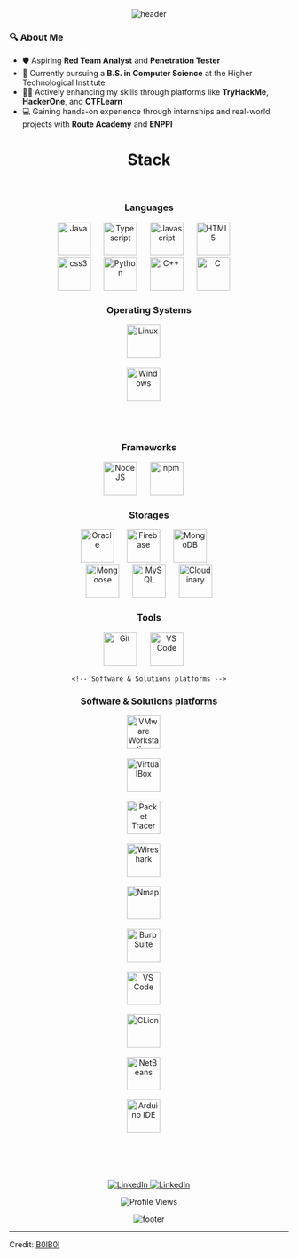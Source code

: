 <!-- HEADER -->
<div align="center" width="250">
  <img src="https://capsule-render.vercel.app/api?color=0:4B0082,50:8A2BE2,100:DDA0DD&height=250&section=header&text=Hi,%20I'm%20Ahmed%20Nabil&fontSize=30&type=waving&fontColor=fefefe&animation=fadeIn&fontAlign=50&font=Courier%20New" alt="header"/>
</div>


### 🔍 About Me

- 🛡️ Aspiring **Red Team Analyst** and **Penetration Tester**
- 🌱 Currently pursuing a **B.S. in Computer Science** at the Higher Technological Institute
- 👨‍🏫 Actively enhancing my skills through platforms like **TryHackMe**, **HackerOne**, and **CTFLearn**
- 💻 Gaining hands-on experience through internships and real-world projects with **Route Academy** and **ENPPI**


<!-- STACK -->
<div align="center" width="100">
  <h1>Stack</h1>
  
  <!-- Languages -->
  </br>
  <h3>Languages</h3>
  <img
    src="https://cdn.jsdelivr.net/gh/devicons/devicon@latest/icons/java/java-original-wordmark.svg"
    width="60px"
    alt="Java">
    &nbsp;&nbsp;&nbsp;&nbsp;
  <img
    src="https://cdn.jsdelivr.net/gh/devicons/devicon@latest/icons/typescript/typescript-original.svg"
    width="60px"
    alt="Typescript">
    &nbsp;&nbsp;&nbsp;&nbsp;
  <img
    src="https://cdn.jsdelivr.net/gh/devicons/devicon@latest/icons/javascript/javascript-original.svg"
    width="60px"
    alt="Javascript">
    &nbsp;&nbsp;&nbsp;&nbsp;
  <img
    src="https://cdn.jsdelivr.net/gh/devicons/devicon@latest/icons/html5/html5-original-wordmark.svg"
    width="60px"
    alt="HTML5">
    &nbsp;&nbsp;&nbsp;&nbsp;
      <br>  
  <img
    src="https://cdn.jsdelivr.net/gh/devicons/devicon@latest/icons/css3/css3-original-wordmark.svg"
    width="60px"
    alt="css3">
    &nbsp;&nbsp;&nbsp;&nbsp;
  <img
    src="https://cdn.jsdelivr.net/gh/devicons/devicon@latest/icons/python/python-original-wordmark.svg"
    width="60px"
    alt="Python">
    &nbsp;&nbsp;&nbsp;&nbsp;
  <img
    src="https://cdn.jsdelivr.net/gh/devicons/devicon@latest/icons/cplusplus/cplusplus-original.svg"
    width="60px"
    alt="C++">
    &nbsp;&nbsp;&nbsp;&nbsp;
  <img
    src="https://cdn.jsdelivr.net/gh/devicons/devicon@latest/icons/c/c-original.svg"
    width="60px"
    alt="C">
    &nbsp;&nbsp;&nbsp;&nbsp;


<!-- Operating Systems -->
  <h3>Operating Systems</h3>
<img
  src="https://cdn.jsdelivr.net/gh/devicons/devicon@latest/icons/linux/linux-original.svg"
  width="60px"
  alt="Linux">
&nbsp;&nbsp;&nbsp;&nbsp;

<img
  src="https://cdn.jsdelivr.net/gh/devicons/devicon@latest/icons/windows8/windows8-original.svg"
  width="60px"
  alt="Windows">
&nbsp;&nbsp;&nbsp;&nbsp;

<br>  
  
  <!-- Frameworks -->
  </br>
  <h3>Frameworks</h3>
  <img
    src="https://cdn.jsdelivr.net/gh/devicons/devicon@latest/icons/nodejs/nodejs-original-wordmark.svg"
    width="60px"
    alt="NodeJS">
    &nbsp;&nbsp;&nbsp;&nbsp;
  <img
    src="https://cdn.jsdelivr.net/gh/devicons/devicon@latest/icons/npm/npm-original-wordmark.svg"
    width="60px"
    alt="npm">
    &nbsp;&nbsp;&nbsp;&nbsp;
  
  <!-- Storages -->
  </br>
  <h3>Storages</h3>
  <img
    src="https://cdn.jsdelivr.net/gh/devicons/devicon@latest/icons/oracle/oracle-original.svg"
    width="60px"
    alt="Oracle">
    &nbsp;&nbsp;&nbsp;&nbsp;
  <img
    src="https://cdn.jsdelivr.net/gh/devicons/devicon@latest/icons/firebase/firebase-plain-wordmark.svg"
    width="60px"
    alt="Firebase">
    &nbsp;&nbsp;&nbsp;&nbsp;
  <img
    src="https://cdn.jsdelivr.net/gh/devicons/devicon@latest/icons/mongodb/mongodb-original-wordmark.svg"
    width="60px"
    alt="MongoDB">
    &nbsp;&nbsp;&nbsp;&nbsp;
     </br>
<img
  src="https://cdn.jsdelivr.net/gh/devicons/devicon@latest/icons/mongoose/mongoose-original.svg"
  width="60px"
  alt="Mongoose">
  &nbsp;&nbsp;&nbsp;&nbsp;
<img
  src="https://cdn.jsdelivr.net/gh/devicons/devicon@latest/icons/mysql/mysql-original-wordmark.svg"
  width="60px"
  alt="MySQL">
  &nbsp;&nbsp;&nbsp;&nbsp;
<img
  src="https://cdn.jsdelivr.net/gh/devicons/devicon@latest/icons/cloudinary/cloudinary-original.svg"
  width="60px"
  alt="Cloudinary">
  
  <!-- Tools -->
  </br>
  <h3>Tools</h3>
  <img
    src="https://cdn.jsdelivr.net/gh/devicons/devicon@latest/icons/github/github-original-wordmark.svg"
    width="60px"
    alt="Git">
    &nbsp;&nbsp;&nbsp;&nbsp;
  <img
    src="https://cdn.jsdelivr.net/gh/devicons/devicon@latest/icons/vscode/vscode-original-wordmark.svg"
    width="60px"
    alt="VS Code">
    &nbsp;&nbsp;&nbsp;&nbsp;

    <!-- Software & Solutions platforms -->
  <h3>Software & Solutions platforms</h3>
<img
  src="https://cdn.jsdelivr.net/gh/devicons/devicon@latest/icons/vmware/vmware-original-wordmark.svg"
  width="60px"
  alt="VMware Workstation">
&nbsp;&nbsp;&nbsp;&nbsp;

<img
  src="https://cdn.jsdelivr.net/gh/devicons/devicon@latest/icons/virtualbox/virtualbox-original.svg"
  width="60px"
  alt="VirtualBox">
&nbsp;&nbsp;&nbsp;&nbsp;

<img
  src="https://cdn.jsdelivr.net/gh/devicons/devicon@latest/icons/cisco/cisco-original.svg"
  width="60px"
  alt="Packet Tracer">
&nbsp;&nbsp;&nbsp;&nbsp;

<img
  src="https://cdn.jsdelivr.net/gh/devicons/devicon@latest/icons/wireshark/wireshark-original-wordmark.svg"
  width="60px"
  alt="Wireshark">
&nbsp;&nbsp;&nbsp;&nbsp;

<img
  src="https://cdn.jsdelivr.net/gh/devicons/devicon@latest/icons/nmap/nmap-original-wordmark.svg"
  width="60px"
  alt="Nmap">
&nbsp;&nbsp;&nbsp;&nbsp;

<img
  src="https://cdn.jsdelivr.net/gh/devicons/devicon@latest/icons/burp/burp-original-wordmark.svg"
  width="60px"
  alt="Burp Suite">
&nbsp;&nbsp;&nbsp;&nbsp;

<img
  src="https://cdn.jsdelivr.net/gh/devicons/devicon@latest/icons/vscode/vscode-original-wordmark.svg"
  width="60px"
  alt="VS Code">
&nbsp;&nbsp;&nbsp;&nbsp;

<img
  src="https://cdn.jsdelivr.net/gh/devicons/devicon@latest/icons/clion/clion-original.svg"
  width="60px"
  alt="CLion">
&nbsp;&nbsp;&nbsp;&nbsp;

<img
  src="https://cdn.jsdelivr.net/gh/devicons/devicon@latest/icons/netbeans/netbeans-original-wordmark.svg"
  width="60px"
  alt="NetBeans">
&nbsp;&nbsp;&nbsp;&nbsp;

<img
  src="https://cdn.jsdelivr.net/gh/devicons/devicon@latest/icons/arduino/arduino-original-wordmark.svg"
  width="60px"
  alt="Arduino IDE">
&nbsp;&nbsp;&nbsp;&nbsp;
  
</div>

</br>
</br>
</br>

<div align="center">
  </br>
  <a href="https://www.linkedin.com/in/edvardasjusius/">
    <img
      src="https://img.shields.io/badge/LinkedIn--_.svg?style=social&logo=linkedin"
      alt="LinkedIn">
  </a>
  <a href="https://www.instagram.com/_aahmeed_nnabiil_/?hl=en">
    <img
      src="https://img.shields.io/badge/Instagram--_.svg?style=social&logo=instagram"
      alt="LinkedIn">
  </a>

  </br>

  <img
    src="https://hits.seeyoufarm.com/api/count/incr/badge.svg?url=https://github.com/Dum6o/&title=Profile%20Views"
    alt="Profile Views">
</div>

<!-- FOOTER -->
<div align="center" width="100">
  <img src="https://capsule-render.vercel.app/api?color=0:4B0082,50:8A2BE2,100:DDA0DD&height=100&section=footer&fontSize=30&type=waving&fontColor=fefefe"
  alt="footer" />
</div>

<!--
USED:
1. Markdown: https://github.github.com/gfm/
2. Icons: https://github.com/devicons/devicon/tree/v2.14.0/icons
3. Header/Footer: https://github.com/kyechan99/capsule-render
4. GitHub streak: https://github-readme-streak-stats.herokuapp.com/demo/
5. GitHub trophy: https://github.com/ryo-ma/github-profile-trophy
6. Badges: https://shields.io
-->

------

Credit: [B0lB0l](https://github.com/B0lB0l5)
